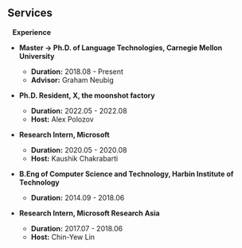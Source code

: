 ## Services

<h4 style="margin:0 10px 0;">Experience</h4>

[//]: # (<ul style="margin:0 0 5px;">)

[//]: # (  <li><a href="https://2023.aclweb.org/"><autocolor>ACL 2023</autocolor></a></li>)

[//]: # (  <li><a href="https://2023.emnlp.org/"><autocolor>EMNLP 2022-2023</autocolor></a></li>)

[//]: # (  <li><a href="https://aclrollingreview.org/"><autocolor>ACL Rolling Review</autocolor></a></li>)

[//]: # (  <li><a href="https://semeval.github.io/SemEval2023/tasks.html"><autocolor>SemEval 2022-2023</autocolor></a></li>)

[//]: # (  <li><a href="http://www.ijcnlp-aacl2023.org//"><autocolor>IJCNLP-AACL 2023</autocolor></a></li>)

[//]: # (</ul>)
[//]: # (## Experience)

- **Master → Ph.D. of Language Technologies, Carnegie Mellon University**
  - **Duration:** 2018.08 - Present
  - **Advisor:** Graham Neubig

- **Ph.D. Resident, X, the moonshot factory**
  - **Duration:** 2022.05 - 2022.08
  - **Host:** Alex Polozov

- **Research Intern, Microsoft**
  - **Duration:** 2020.05 - 2020.08
  - **Host:** Kaushik Chakrabarti

- **B.Eng of Computer Science and Technology, Harbin Institute of Technology**
  - **Duration:** 2014.09 - 2018.06

- **Research Intern, Microsoft Research Asia**
  - **Duration:** 2017.07 - 2018.06
  - **Host:** Chin-Yew Lin
